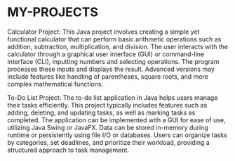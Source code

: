 # MY-PROJECTS
Calculator Project: This Java project involves creating a simple yet functional calculator that can perform basic arithmetic operations such as addition, subtraction, multiplication, and division. The user interacts with the calculator through a graphical user interface (GUI) or command-line interface (CLI), inputting numbers and selecting operations. The program processes these inputs and displays the result. Advanced versions may include features like handling of parentheses, square roots, and more complex mathematical functions.

To-Do List Project: The to-do list application in Java helps users manage their tasks efficiently. This project typically includes features such as adding, deleting, and updating tasks, as well as marking tasks as completed. The application can be implemented with a GUI for ease of use, utilizing Java Swing or JavaFX. Data can be stored in-memory during runtime or persistently using file I/O or databases. Users can organize tasks by categories, set deadlines, and prioritize their workload, providing a structured approach to task management.

